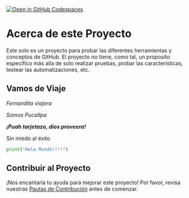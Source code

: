 [![Open in GitHub Codespaces](https://github.com/codespaces/badge.svg)](https://codespaces.new/jhon-elen/Prueba3?quickstart=1)

# Acerca de este Proyecto

Este solo es un proyecto para probar las diferentes herramientas y conceptos de GitHub. El proyecto no tiene, como tal, un proposito específico más alla de solo realizar pruebas, probar las características, testear las automatizaciones, etc.


## Vamos de Viaje

*Fernandita viajera*

_Somos Pucallpa_

***¡Puah tarjetazo, dios proveera!***

Sin miedo al éxito

```python
print("Hola Mundo!!!!")
```

## Contribuir al Proyecto

¡Nos encantaría tu ayuda para mejorar este proyecto! Por favor, revisa nuestras [Pautas de Contribución](./CONTRIBUTING.md) antes de comenzar.
